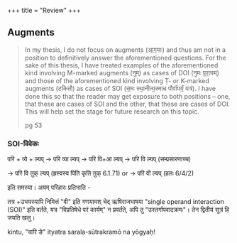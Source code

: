 +++
title = "Review"
+++

## Augments
> In my thesis, I do not focus on augments (आ॒ग॒माः) and thus am not in a position to definitively answer the aforementioned questions. For the sake of this thesis, I have treated examples of the aforementioned kind involving M-marked augments (नुम्) as cases of DOI (नुमः प॒र॒त्वम्) and those of the aforementioned kind involving Ṭ- or K-marked augments (टकितौ) as cases of SOI (स॒मः स्था॒नीत्य॒स्मान्न पौर्वा॑पर्यं॒ यत्र॑). I have done this so that the reader may get exposure to both positions – one, that these are cases of SOI and the other, that these are cases of DOI. This will help set the stage for future research on this topic.
> 
> pg 53

### SOI-विवेकः

परि + व्ये + ल्यप् → परि व्या ल्यप् → परि वि+आ ल्यप् → परि वि ल्यप् (सम्प्रसारणाच्च)

→ परि वि तुक् ल्यप् (ह्रस्वस्य पिति कृति तुक् 6.1.71)
or
→ परि वी ल्यप् (हलः 6/4/2)

इति समस्या। अयम् परिहारः प्रतिभाति -

तत्र +उभयस्यापि निमित्तं "वी" इति गणयामश् चेद् ऋषिराजभाषया "single operand interaction (SOI)" इति वर्तते, यत्र "विप्रतिषेधे परं कार्यम्" न प्रवर्तते, अपि तु "उस्तर्गापवादक्रमः"। तेन द्वितीयं सूत्रं हि जयति खलु।

kintu, "वारि ङे" ityatra sarala-sūtrakramō na yōgyaḥ!

